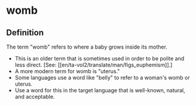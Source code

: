 # womb

## Definition

The term "womb" refers to where a baby grows inside its mother.

* This is an older term that is sometimes used in order to be polite and less direct. [See: [[en/ta-vol2/translate/man/figs_euphemism]].]
* A more modern term for womb is "uterus."
* Some languages use a word like "belly" to refer to a woman's womb or uterus.
* Use a word for this in the target language that is well-known, natural, and acceptable.